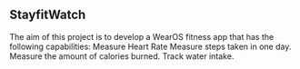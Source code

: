 ## StayfitWatch
The aim of this project is to develop a WearOS fitness app that has the following capabilities:
  Measure Heart Rate
  Measure steps taken in one day.
  Measure the amount of calories burned.
  Track water intake.
